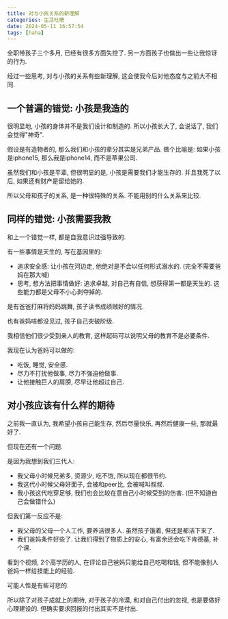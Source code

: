 ```yaml
---
title: 对与小孩关系的新理解
categories: 生活吐槽
date: 2024-05-11 16:57:54
tags: [haha]
---
```

全职带孩子三个多月, 已经有很多方面失控了. 另一方面孩子也做出一些让我惊讶的行为.

经过一些思考, 对与小孩的关系有些新理解, 这会使我今后对他态度与之前大不相同.

<!--more-->

## 一个普遍的错觉: 小孩是我造的

很明显地, 小孩的身体并不是我们设计和制造的. 所以小孩长大了, 会说话了, 我们会觉得"神奇".

假设是有造物者的, 那么我们和小孩的辈分其实是兄弟产品. 做个比喻是: 如果小孩是iphone15, 那么我是iphone14, 而不是苹果公司.

虽然我们和小孩是平辈, 但很明显的是, 小孩是需要我们才能生存的. 并且我死了以后, 如果还有财产是留给她的.

所以父母和孩子的关系, 是一种很特殊的关系. 不能用别的什么关系来比较.

## 同样的错觉: 小孩需要我教

和上一个错觉一样, 都是自我意识过强导致的.

有一些事情是天生的, 写在基因里的:

+ 追求安全感: 让小孩在河边走, 他绝对是不会以任何形式溺水的. (完全不需要爸妈在那大喊)
+ 思考, 想方法把事情做好: 追求卓越, 对自己有自信, 想获得第一都是天生的. 这些能力都是父母不小心剥夺掉的.

是有爸爸打麻将妈妈跳舞, 孩子读书成绩贼好的情况.

也有爸妈啥都没见过, 孩子自己突破阶级.

我相信他们很少受到亲人的教育, 这样起码可以说明父母的教育不是必要条件.

我现在认为爸妈可以做的:

+ 吃饭, 睡觉, 安全感.
+ 尽力不打扰他做事, 尽力不强迫他做事.
+ 让他接触巨人的肩膀, 尽早让他超过自己.

## 对小孩应该有什么样的期待

之前我一直认为, 我希望小孩自己能生存, 然后尽量快乐, 再然后健康一些, 那就最好了.

但现在还有一个问题.

是因为我想到我们三代人:

+ 我父母小时候兄弟多, 资源少, 吃不饱, 所以现在都很节约.
+ 我这代小时候父母好面子, 会被和peer比, 会被喊叫叔叔.
+ 我小孩这代吃穿足够, 我们也会比较在意自己小时候受到的伤害. (但不知道自己会做错什么)

但我们第一反应不是:

+ 我父母的父母一个人工作, 要养活很多人. 虽然孩子饿着, 但还是都活下来了.
+ 我们爸妈条件好些了. 让我们得到了物质上的安心, 有富余还会吃下肯德基, 补个课.

看到个视频, 2个高学历的人, 在评论自己爸妈只能给自己吃喝和钱, 但不能像别人爸妈一样给技能上的经验.

 可能人性是有些可悲的.

所以除了对孩子成就上的期待, 对于孩子的冷漠, 和对自己付出的忽视, 也是要做好心理建设的. 但确实要求回报的付出其实不是付出.
